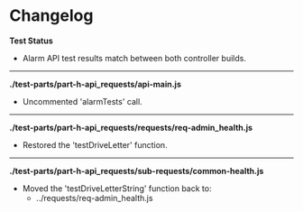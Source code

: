 # Changelog

**Test Status**
* Alarm API test results match between both controller builds.

---

**./test-parts/part-h-api_requests/api-main.js**
* Uncommented 'alarmTests' call.

---

**./test-parts/part-h-api_requests/requests/req-admin_health.js**
* Restored the 'testDriveLetter' function.

---

**./test-parts/part-h-api_requests/sub-requests/common-health.js**
* Moved the 'testDriveLetterString' function back to:
	* ../requests/req-admin_health.js
